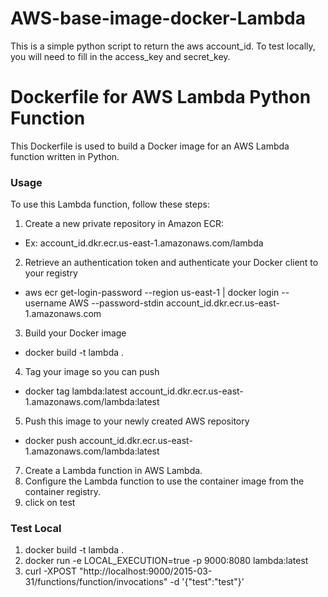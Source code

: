 # AWS-base-image-docker-Lambda

This is a simple python script to return the aws account_id.
To test locally, you will need to fill in the access_key and secret_key.

# Dockerfile for AWS Lambda Python Function

This Dockerfile is used to build a Docker image for an AWS Lambda function written in Python.

### Usage

To use this Lambda function, follow these steps:
1. Create a new private repository in Amazon ECR:
- Ex: account_id.dkr.ecr.us-east-1.amazonaws.com/lambda
2. Retrieve an authentication token and authenticate your Docker client to your registry
- aws ecr get-login-password --region us-east-1 | docker login --username AWS --password-stdin account_id.dkr.ecr.us-east-1.amazonaws.com
3. Build your Docker image
- docker build -t lambda .
4. Tag your image so you can push
- docker tag lambda:latest account_id.dkr.ecr.us-east-1.amazonaws.com/lambda:latest
5. Push this image to your newly created AWS repository
- docker push account_id.dkr.ecr.us-east-1.amazonaws.com/lambda:latest
7. Create a Lambda function in AWS Lambda.
8. Configure the Lambda function to use the container image from the container registry.
9. click on test

### Test Local
1. docker build -t lambda .
2. docker run -e LOCAL_EXECUTION=true -p 9000:8080 lambda:latest
3. curl -XPOST "http://localhost:9000/2015-03-31/functions/function/invocations" -d '{"test":"test"}'

